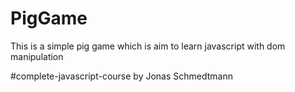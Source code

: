 # PigGame

This is a simple pig game which is aim to learn javascript with dom manipulation

#complete-javascript-course by Jonas Schmedtmann
